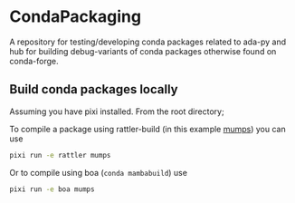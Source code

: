 # CondaPackaging

A repository for testing/developing conda packages related to ada-py and hub for building debug-variants of conda packages otherwise
found on conda-forge.

## Build conda packages locally

Assuming you have pixi installed. From the root directory;

To compile a package using rattler-build (in this example [mumps](src/code_aster/mumps)) you can use

```bash
pixi run -e rattler mumps
``` 

Or to compile using boa (`conda mambabuild`) use

```bash
pixi run -e boa mumps
```